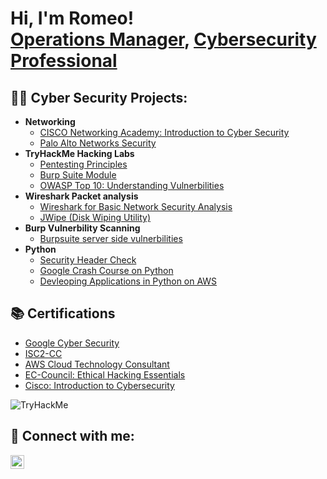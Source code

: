 <h1>Hi, I'm Romeo! <br/><a href="https://github.com/goldentoucan/Portfolio-Main/">Operations Manager</a>,  <a href="https://www.linkedin.com/in/romeo-valdez-pxccincidentmanager/">Cybersecurity Professional</a>

<h2>👨‍💻 Cyber Security Projects:</h2> 

- <b>Networking</b>
  - [CISCO Networking Academy: Introduction to Cyber Security](https://www.credly.com/badges/7a13ca5f-81a8-473b-b39e-6a1b408d8c61/public_url)
  - [Palo Alto Networks Security](https://coursera.org/share/6278e9ffe38a5769ef23216d741ca36f)
- <b>TryHackMe Hacking Labs</b>
  - [Pentesting Principles](https://tryhackme.com/RomeoValdez/badges/intro-to-pentesting)
  - [Burp Suite Module](https://tryhackme.com/RomeoValdez/badges/burped)
  - [OWASP Top 10: Understanding Vulnerbilities](https://tryhackme.com/RomeoValdez/badges/owasp-10)
- <b>Wireshark Packet analysis</b>
  - [Wireshark for Basic Network Security Analysis](https://coursera.org/share/167a0d4640c57c946e851cadceac68d4)
  - [JWipe (Disk Wiping Utility)](https://github.com/joshmadakor1/Jwipe.PowerShell)
- <b>Burp Vulnerbility Scanning</b>
  - [Burpsuite server side vulnerbilities](https://coursera.org/share/c94615b29512cbdcaaf44a263a66de68)
- <b>Python</b>
  - [Security Header Check](https://github.com/goldentoucan/Portfolio-Main/blob/2ed6f714c4ea8e8357790dd40835e74b02992c7d/security%20headers%20check)
  - [Google Crash Course on Python](https://coursera.org/share/75d76224744115e372cc1db09ea40b85)
  - [Devleoping Applications in Python on AWS](https://coursera.org/share/3199ed566cb2b924d3e61eb56d81affb)

<h2>📚 Certifications</h2>

- [Google Cyber Security](https://coursera.org/share/02b6acf65e8a92ca880727acf4a32b81)
- [ISC2-CC](https://www.youtube.com/watch?v=uHy3oM7NnoU)
- [AWS Cloud Technology Consultant](https://coursera.org/share/1a735a096b95a3cd817dcf2ac4b0d09c)
- [EC-Council: Ethical Hacking Essentials](https://www.youtube.com/watch?v=OfvdQeh79s0)
- [Cisco: Introduction to Cybersecurity](https://www.credly.com/badges/7a13ca5f-81a8-473b-b39e-6a1b408d8c61/public_url)



<img src="https://tryhackme-badges.s3.amazonaws.com/RomeoValdez.png" alt="TryHackMe"> <h2> 🤳 Connect with me:</h2>



[<img align="left" alt="RomeoValdez | LinkedIn" width="22px" src="https://cdn.jsdelivr.net/npm/simple-icons@v3/icons/linkedin.svg" />][linkedin]




[linkedin]: https://linkedin.com/in/romeo-valdez-pxccincidentmanager

<!--
**goldentoucan/portfoliomain1** is a ✨ _special_ ✨ repository because its `README.md` (this file) appears on your GitHub profile.

Here are some ideas to get you started:

- 🔭 I’m currently working on ...
- 🌱 I’m currently learning ...
- 👯 I’m looking to collaborate on ...
- 🤔 I’m looking for help with ...
- 💬 Ask me about ...
- 📫 How to reach me: ...
- ⚡ Fun fact: ...
-->
